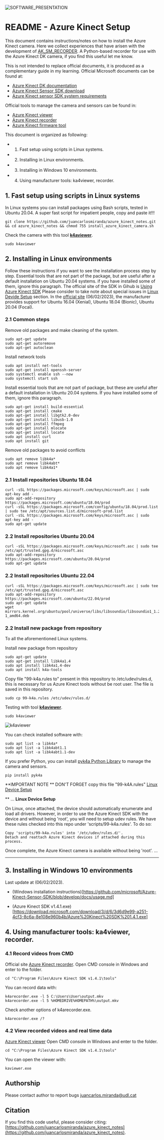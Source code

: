 ![SOFTWARE_PRESENTATION](https://github.com/juancarlosmiranda/azure_kinect_notes/blob/main/img/azure_kinect_notes_presentation.png?raw=true)


# README - Azure Kinect Setup

This document contains instructions/notes on how to install the Azure Kinect camera.
Here we collect experiences that have arisen with the development of [AK_SM_RECORDER](https://pypi.org/project/ak-sm-recorder/). A Python-based recorder for use with the Azure Kinect DK camera, if you find this useful let me know.

This is not intended to replace official documents, it is produced as a complementary guide in my learning.
Official Microsoft documents can be found at:

* [Azure Kinect DK documentation](https://docs.microsoft.com/en/azure/kinect-dk/)
* [Azure Kinect Sensor SDK download](https://docs.microsoft.com/en/azure/kinect-dk/sensor-sdk-download)
* [Azure Kinect sensor SDK system requirements](https://learn.microsoft.com/en-us/azure/kinect-dk/system-requirements)

Official tools to manage the camera and sensors can be found in:
* [Azure Kinect viewer](https://docs.microsoft.com/en/azure/kinect-dk/azure-kinect-viewer)
* [Azure Kinect recorder](https://docs.microsoft.com/en/azure/kinect-dk/azure-kinect-recorder)
* [Azure Kinect firmware tool](https://docs.microsoft.com/en/azure/kinect-dk/azure-kinect-firmware-tool)


This document is organized as following:
* 1. Fast setup using scripts in Linux systems.
* 2. Installing in Linux environments.
* 3. Installing in Windows 10 environments.
* 4. Using manufacturer tools: ka4viewer, recorder.    

## 1. Fast setup using scripts in Linux systems
In Linux systems you can install packages using Bash scripts, tested in Ubuntu 20.04. A super fast script for impatient people, copy and paste it!!!
```
git clone https://github.com/juancarlosmiranda/azure_kinect_notes.git && cd azure_kinect_notes && chmod 755 install_azure_kinect_camera.sh
```

Check the camera with this tool **[k4aviewer](https://docs.microsoft.com/en/azure/kinect-dk/azure-kinect-viewer)**.
```
sudo k4aviewer
```



## 2. Installing in Linux environments
Follow these instructions if you want to see the installation process step by step.
Essential tools that are not part of the package, but are useful after a default installation on Ubuntu 20.04 systems. if you have
installed some of them, ignore this paragraph.
The official site of the SDK in Gihub is [Using Azure Kinect SDK](https://github.com/microsoft/Azure-Kinect-Sensor-SDK/blob/develop/docs/usage.md)
Please consider to take note about special issues in [Linux Devide Setup](https://github.com/microsoft/Azure-Kinect-Sensor-SDK/blob/develop/docs/usage.md#linux-device-setup) section.
In the [official site](https://learn.microsoft.com/en-us/windows-server/administration/linux-package-repository-for-microsoft-software) (06/02/2023), the manufacturer provides support for
Ubuntu 16.04 (Xenial), Ubuntu 18.04 (Bionic), Ubuntu 20.04 (Focal).


### 2.1 Common steps
Remove old packages and make cleaning of the system. 
```
sudo apt-get update
sudo apt-get autoremove
sudo apt-get autoclean
```

Install network tools
```
sudo apt install net-tools
sudo apt-get install openssh-server
sudo systemctl enable ssh --now
sudo systemctl start ssh

```

Install essential tools that are not part of package, but these are useful after a default installation in Ubuntu 20.04 systems. If you have
installed some of them, ignore this paragraph.

```
sudo apt-get install build-essential
sudo apt-get install cmake
sudo apt-get install libgtk2.0-dev
sudo apt-get install libusb-1.0
sudo apt-get install ffmpeg
sudo apt-get install mlocate
sudo apt-get install locate
sudo apt install curl
sudo apt install git
```

Remove old packages to avoid conflicts 
```
sudo apt remove libk4a*
sudo apt remove libk4abt*
sudo apt remove libk4a1*
```

### 2.1 Install repositories Ubuntu 18.04
```
curl -sSL https://packages.microsoft.com/keys/microsoft.asc | sudo apt-key add -
sudo apt-add-repository https://packages.microsoft.com/ubuntu/18.04/prod
curl -sSL https://packages.microsoft.com/config/ubuntu/18.04/prod.list | sudo tee /etc/apt/sources.list.d/microsoft-prod.list
curl -sSL https://packages.microsoft.com/keys/microsoft.asc | sudo apt-key add -
sudo apt-get update
```

### 2.2 Install repositories Ubuntu 20.04
```
curl -sSL https://packages.microsoft.com/keys/microsoft.asc | sudo tee /etc/apt/trusted.gpg.d/microsoft.asc
sudo apt-add-repository https://packages.microsoft.com/ubuntu/20.04/prod
sudo apt-get update
```


### 2.2 Install repositories Ubuntu 22.04
```
curl -sSL https://packages.microsoft.com/keys/microsoft.asc | sudo tee /etc/apt/trusted.gpg.d/microsoft.asc
sudo apt-add-repository https://packages.microsoft.com/ubuntu/22.04/prod
sudo apt-get update
wget mirrors.kernel.org/ubuntu/pool/universe/libs/libsoundio/libsoundio1_1.2-1_amd64.deb
```


### 2.2 Install new package from repository
To all the aforementioned Linux systems.

Install new package from repository
```
sudo apt-get update
sudo apt-get install libk4a1.4
sudo apt install libk4a1.4-dev
sudo apt install k4a-tools
```

Copy file "99-k4a.rules to" present in this repository to /etc/udev/rules.d, this is necessary for
us Azure Kinect tools without be root user. The file is saved in this repository.
```
sudo cp 99-k4a.rules /etc/udev/rules.d/
```

Testing with tool **[k4aviewer](https://docs.microsoft.com/en/azure/kinect-dk/azure-kinect-viewer)**.
```
sudo k4aviewer
```
![k4aviewer](https://github.com/juancarlosmiranda/azure_kinect_notes/blob/main/img/k4aviewer_tool.png?raw=true)

You can check installed software with:
```
sudo apt list -a libk4a*
sudo apt list -a libk4abt1.1
sudo apt list -a libk4abt1.1-dev
```

If you prefer Python, you can install [pyk4a Python Library](https://github.com/etiennedub/pyk4a)
to manage the camera and sensors.

```
pip install pyk4a
```

**IMPORTANT NOTE **
DON'T FORGET copy this file "99-k4A.rules"
[Linux Device Setup](https://github.com/microsoft/Azure-Kinect-Sensor-SDK/blob/develop/docs/usage.md#linux-device-setup)

** ...
**Linux Device Setup**

On Linux, once attached, the device should automatically enumerate and load all drivers. However, in order to use the Azure Kinect SDK with the device and without being 'root', you will need to setup udev rules. We have these rules checked into this repo under 'scripts/99-k4a.rules'. To do so:

    Copy 'scripts/99-k4a.rules' into '/etc/udev/rules.d/'.
    Detach and reattach Azure Kinect devices if attached during this process.

Once complete, the Azure Kinect camera is available without being 'root'.
...
***


## 3. Installing in Windows 10 environments

Last update at (06/02/2023).

* (Windows installation instructions)[https://github.com/microsoft/Azure-Kinect-Sensor-SDK/blob/develop/docs/usage.md]

* (Azure Kinect SDK v1.4.1.exe)[https://download.microsoft.com/download/3/d/6/3d6d9e99-a251-4cf3-8c6a-8e108e960b4b/Azure%20Kinect%20SDK%201.4.1.exe]

## 4. Using manufacturer tools: ka4viewer, recorder.

### 4.1 Record videos from CMD
Official site [Azure Kinect recorder](https://docs.microsoft.com/en/azure/kinect-dk/azure-kinect-recorder).
Open CMD console in Windows and enter to the folder.
```
cd "C:\Program Files\Azure Kinect SDK v1.4.1\tools"
```
You can record data with:
```
k4arecorder.exe -l 5 C:\Users\User\output.mkv
k4arecorder.exe -l 5 %HOMEDRIVE%HOMEPATH%\output.mkv
```
Check another options of k4arecorder.exe.
```
k4arecorder.exe /?
```

### 4.2 View recorded videos and real time data
[Azure Kinect viewer](https://docs.microsoft.com/en/azure/kinect-dk/azure-kinect-viewer)
Open CMD console in Windows and enter to the folder.
```
cd "C:\Program Files\Azure Kinect SDK v1.4.1\tools"
```
You can open the viewer with:
```
kaviewer.exe
```



## Authorship
Please contact author to report bugs juancarlos.miranda@udl.cat

## Citation
If you find this code useful, please consider citing:
[https://github.com/juancarlosmiranda/azure_kinect_notes](https://github.com/juancarlosmiranda/azure_kinect_notes).